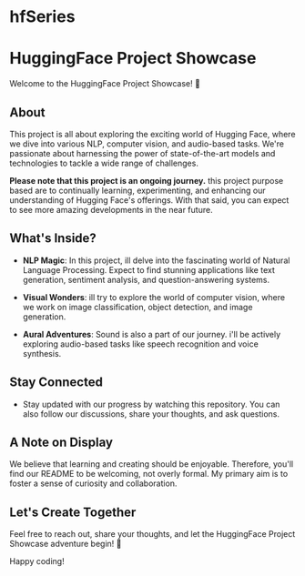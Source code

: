 # hfSeries

# HuggingFace Project Showcase

Welcome to the HuggingFace Project Showcase! 🤗

## About

This project is all about exploring the exciting world of Hugging Face, where we dive into various NLP, computer vision, and audio-based tasks. We're passionate about harnessing the power of state-of-the-art models and technologies to tackle a wide range of challenges.

**Please note that this project is an ongoing journey.** this project purpose based are to continually learning, experimenting, and enhancing our understanding of Hugging Face's offerings. With that said, you can expect to see more amazing developments in the near future.

## What's Inside?

- **NLP Magic**: In this project, ill delve into the fascinating world of Natural Language Processing. Expect to find stunning applications like text generation, sentiment analysis, and question-answering systems.

- **Visual Wonders**: ill try to explore the world of computer vision, where we work on image classification, object detection, and image generation.

- **Aural Adventures**: Sound is also a part of our journey. i'll be actively exploring audio-based tasks like speech recognition and voice synthesis.

##  Stay Connected 

- Stay updated with our progress by watching this repository. You can also follow our discussions, share your thoughts, and ask questions.

## A Note on Display

We believe that learning and creating should be enjoyable. Therefore, you'll find our README to be welcoming, not overly formal. My primary aim is to foster a sense of curiosity and collaboration.

## Let's Create Together

Feel free to reach out, share your thoughts, and let the HuggingFace Project Showcase adventure begin! 🚀

Happy coding!
